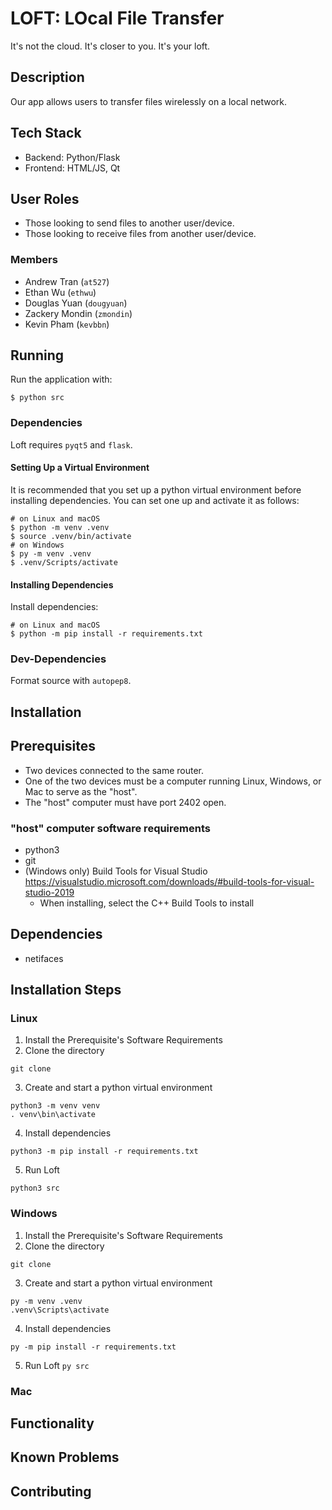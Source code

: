 # LOFT: LOcal File Transfer #
It's not the cloud. It's closer to you. It's your loft.

## Description ##
Our app allows users to transfer files wirelessly on a local network.

## Tech Stack ##
- Backend: Python/Flask
- Frontend: HTML/JS, Qt

## User Roles ##
- Those looking to send files to another user/device.
- Those looking to receive files from another user/device.

### Members ###
- Andrew Tran (`at527`)
- Ethan Wu (`ethwu`)
- Douglas Yuan (`dougyuan`)
- Zackery Mondin (`zmondin`)
- Kevin Pham (`kevbbn`)

## Running ##
Run the application with:
```
$ python src
```

### Dependencies ###
Loft requires `pyqt5` and `flask`.

#### Setting Up a Virtual Environment ####
It is recommended that you set up a python virtual environment before installing
dependencies. You can set one up and activate it as follows:
```
# on Linux and macOS
$ python -m venv .venv
$ source .venv/bin/activate
# on Windows
$ py -m venv .venv
$ .venv/Scripts/activate
```

#### Installing Dependencies ####
Install dependencies:
```
# on Linux and macOS
$ python -m pip install -r requirements.txt
```

### Dev-Dependencies ###
Format source with `autopep8`.


## Installation ##


## Prerequisites ##
- Two devices connected to the same router.
- One of the two devices must be a computer running Linux, Windows, or Mac to serve as the "host".
- The "host" computer must have port 2402 open.
### "host" computer software requirements
- python3
- git
- (Windows only) Build Tools for Visual Studio https://visualstudio.microsoft.com/downloads/#build-tools-for-visual-studio-2019
  - When installing, select the C++ Build Tools to install

## Dependencies ##
- netifaces

## Installation Steps ##
### Linux ###
1. Install the Prerequisite's Software Requirements
2. Clone the directory
```
git clone 
```
3. Create and start a python virtual environment
```
python3 -m venv venv
. venv\bin\activate
```
4. Install dependencies
```
python3 -m pip install -r requirements.txt
```

5. Run Loft
```
python3 src
```


### Windows ###
1. Install the Prerequisite's Software Requirements
2. Clone the directory
```
git clone 
```

3. Create and start a python virtual environment
```
py -m venv .venv
.venv\Scripts\activate
```

4. Install dependencies
```
py -m pip install -r requirements.txt
```

5. Run Loft
```py src```


### Mac ###

## Functionality ##


## Known Problems ##


## Contributing ##
